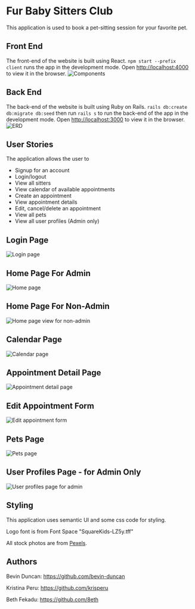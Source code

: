 # Fur Baby Sitters Club

This application is used to book a pet-sitting session for your favorite pet.

## Front End

The front-end of the website is built using React.
`npm start --prefix client` runs the app in the development mode.
Open [http://localhost:4000](http://localhost:4000) to view it in the browser.
![Components](./client/public/images/Components.png)

## Back End

The back-end of the website is built using Ruby on Rails.
`rails db:create db:migrate db:seed` then run `rails s` to run the back-end of the app in the development mode.
Open [http://localhost:3000](http://localhost:3000) to view it in the browser.
![ERD](./client/public/images/ERD.png)

## User Stories

The application allows the user to 
  * Signup for an account
  * Login/logout
  * View all sitters
  * View calendar of available appointments
  * Create an appointment 
  * View appointment details
  * Edit, cancel/delete an appointment
  * View all pets
  * View all user profiles (Admin only)

## Login Page
![Login page](./client/public/images/loginPage.png)

## Home Page For Admin
![Home page](./client/public/images/HomePage.png)

## Home Page For Non-Admin
![Home page view for non-admin](./client/public/images/PageViewForNonAdmin.png)

## Calendar Page
![Calendar page](./client/public/images/CalendarPage.png)

## Appointment Detail Page
![Appointment detail page](./client/public/images/AppointmentDetail.png)

## Edit Appointment Form
![Edit appointment form](./client/public/images/EditAppt.png)

## Pets Page
![Pets page](./client/public/images/PetsPage.png)

## User Profiles Page - for Admin Only
![User profiles page for admin](./client/public/images/AllUserProfiles.png)

## Styling

This application uses semantic UI and some css code for styling.

Logo font is from Font Space "SquareKids-LZ5y.tff"

All stock photos are from [Pexels](https://www.pexels.com/).

## Authors

Bevin Duncan: https://github.com/bevin-duncan

Kristina Peru: https://github.com/krisperu

Beth Fekadu: https://github.com/8eth
